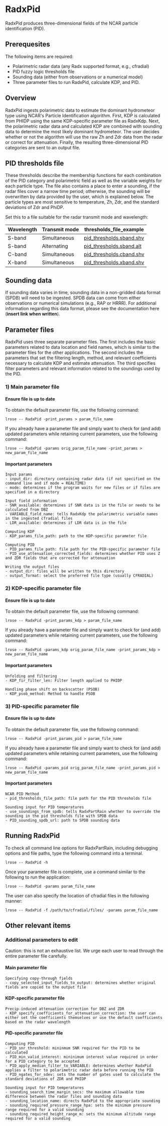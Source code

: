 # RadxPid
RadxPid produces three-dimensional fields of the NCAR particle identification (PID).

## Prerequesites
The following items are required:
- Polarimetric radar data (any Radx supported format, e.g., cfradial)
- PID fuzzy logic thresholds file
- Sounding data (either from observations or a numerical model)
- Three parameter files to run RadxPid, calculate KDP, and PID.

## Overview
RadxPid ingests polarimetric data to estimate the dominant hydrometeor type using NCAR's Particle Identification algorithm. First, KDP is calculated from PHIDP using the same KDP-specific parameter file as RadxKdp. Next, the polarimetric radar data and calculated KDP are combined with sounding data to determine the most likely dominant hydrometeor. The user decides whether or not the algorithm will use the raw Zh and Zdr data from the radar or correct for attenuation. Finally, the resulting three-dimensional PID categories are sent to an output file.

## PID thresholds file
These thresholds describe the membership functions for each combination of the PID category and polarimetric field as well as the variable weights for each particle type. The file also contains a place to enter a sounding, if the radar files cover a narrow time period; otherwise, the sounding will be overwritten by data provided by the user, which is explained below. The particle types are most sensitive to temperature, Zh, Zdr, and the standard deviations of Zdr and PhiDP. 

Set this to a file suitable for the radar transmit mode and wavelength:

| Wavelength                | Transmit mode | thresholds_file_example |
| -------------             | ------------- | ----------------------- |
| S-band                    | Simultaneous  | [pid_thresholds.sband.shv](pid_thresholds.sband.shv.md) |
| S-band                    | Alternating   | [pid_thresholds.sband.alt](pid_thresholds.sband.alt.md) |
| C-band                    | Simultaneous  | [pid_thresholds.cband.shv](pid_thresholds.cband.shv.md) |
| X-band                    | Simultaneous  | [pid_thresholds.xband.shv](pid_thresholds.xband.shv.md) |

## Sounding data
If sounding data varies in time, sounding data in a non-gridded data format (SPDB) will need to be ingested. SPDB data can come from either observations or numerical simulations (e.g., RAP or HRRR). For additional information regarding this data format, please see the documentation here (**insert link when written**).

## Parameter files
RadxPid uses three separate parameter files. The first includes the basic parameters related to data location and field names, which is similar to the parameter files for the other applications. The second includes the parameters that set the filtering length, method, and relevant coefficients necessary to calculate KDP and estimate attenuation. The third specifies filter parameters and relevant information related to the soundings used by the PID.

### 1) Main parameter file
#### Ensure file is up to date
To obtain the default parameter file, use the following command:
```
lrose -- RadxPid -print_params > param_file_name
```
If you already have a parameter file and simply want to check for (and add) updated parameters while retaining current parameters, use the following command:
```
lrose -- RadxPid -params orig_param_file_name -print_params > new_param_file_name
```

#### Important parameters
```
Input params
- input_dir: directory containing radar data (if not specified on the command line and if mode = REALTIME)
- mode: determines if the program waits for new files or if files are specified in a directory

Input field information
- SNR_available: determines if SNR data is in the file or needs to be calculated from DBZ 
- VARIABLE_field_name: tells RadxKdp the polarimetric variable names in the ingested cfradial files 
- LDR_available: determines if LDR data is in the file

Computing KDP
- KDP_params_file_path: path to the KDP-specific parameter file

Computing PID
- PID_params_file_path: file path for the PID-specific parameter file
- PID_use_attenuation_corrected_fields: determines whether PID uses Z and ZDR fields that are corrected for attenuation

Writing the output files
- output_dir: files will be written to this directory
- output_format: select the preferred file type (usually CFRADIAL)
```

### 2) KDP-specific parameter file
#### Ensure file is up to date
To obtain the default parameter file, use the following command:
```
lrose -- RadxPid -print_params_kdp > param_file_name
```
If you already have a parameter file and simply want to check for (and add) updated parameters while retaining current parameters, use the following command:
```
lrose -- RadxPid -params_kdp orig_param_file_name -print_params_kdp > new_param_file_name
```

#### Important parameters
```
Unfolding and filtering
- KDP_fir_filter_len: Filter length applied to PHIDP

Handling phase shift on backscatter (PSOB)
- KDP_psob_method: Method to handle PSOB
```

### 3) PID-specific parameter file
#### Ensure file is up to date
To obtain the default parameter file, use the following command:
```
lrose -- RadxPid -print_params_pid > param_file_name
```
If you already have a parameter file and simply want to check for (and add) updated parameters while retaining current parameters, use the following command:
```
lrose -- RadxPid -params_pid orig_param_file_name -print_params_pid > new_param_file_name
```

#### Important parameters
```
NCAR PID Method
- pid_thresholds_file_path: file path for the PID thresholds file

Sounding input for PID temperatures
- use_soundings_from_spdb: tells RadxPartRain whether to override the sounding in the pid thresholds file with SPDB data
- PID_sounding_spdb_url: path to SPDB sounding data
```

## Running RadxPid
To check all command line options for RadxPartRain, including debugging options and file paths, type the following command into a terminal.
```
lrose -- RadxPid -h
```
Once your parameter file is complete, use a command similar to the following to run the application:
```
lrose -- RadxPid -params param_file_name
```
The user can also specify the location of cfradial files in the following manner:
```
lrose -- RadxPid -f /path/to/cfradial/files/ -params param_file_name
```

## Other relevant items

### Additional parameters to edit
Caution: this is not an exhaustive list. We urge each user to read through the entire parameter file carefully.
#### Main parameter file
```
Specifying copy-through fields
- copy_selected_input_fields_to_output: determines whether original fields are copied to the output file
```
#### KDP-specific parameter file
```
Precip-induced attenuation correction for DBZ and ZDR
- KDP_specify_coefficients_for_attenuation_correction: the user can either set the coefficients themselves or use the default coefficients based on the radar wavelength
```
#### PID-specific parameter file
```
Computing PID
- PID_snr_threshold: mininmum SNR required for the PID to be calculated
- PID_min_valid_interest: mininimum interest value required in order for a PID category to be accepted
- PID_apply_median_filter_to_VARIABLE: determines whether RadxPid applies a filter to polarimetric radar data before running the PID
- PID_ngates_for_sdev: sets the number of gates used to calculate the standard deviations of ZDR and PHIDP

Sounding input for PID temperatures
- sounding_search_time_margin_secs: the maximum allowable time difference between the radar files and sounding data
- sounding_location_name: directs RadxPid to the appropriate sounding
- sounding_required_pressure_range_hpa: sets the minimum pressure range required for a valid sounding
- sounding_required_height_range_m: sets the minimum altitude range required for a valid sounding
```
